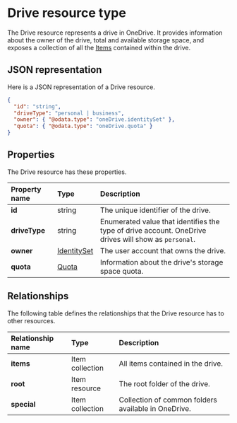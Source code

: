 # Drive resource type
The Drive resource represents a drive in OneDrive.
It provides information about the owner of the drive, total and available
storage space, and exposes a collection of all the [Items][item-resource] contained
within the drive.

## JSON representation

Here is a JSON representation of a Drive resource.
<!-- { "blockType": "resource", "@odata.type": "oneDrive.drive" } -->
```json
{
  "id": "string",
  "driveType": "personal | business",
  "owner": { "@odata.type": "oneDrive.identitySet" },
  "quota": { "@odata.type": "oneDrive.quota" }
}
```

## Properties

The Drive resource has these properties.

| Property name | Type                        | Description                                                                                          |
|:--------------|:----------------------------|:-----------------------------------------------------------------------------------------------------|
| **id**        | string                      | The unique identifier of the drive.                                                                  |
| **driveType** | string                      | Enumerated value that identifies the type of drive account. OneDrive drives will show as `personal`. |
| **owner**     | [IdentitySet][identity-set] | The user account that owns the drive.                                                                |
| **quota**     | [Quota][quota-facet]        | Information about the drive's storage space quota.                                                   |

## Relationships

The following table defines the relationships that the Drive resource has to other resources.

| Relationship name | Type            | Description                                         |
|:------------------|:----------------|:----------------------------------------------------|
| **items**         | Item collection | All items contained in the drive.                   |
| **root**          | Item resource   | The root folder of the drive.                       |
| **special**       | Item collection | Collection of common folders available in OneDrive. |

[item-resource]: ../README.md#item-resource
[identity-set]: ../resources/identitySet.md
[quota-facet]: ../facets/quotainfo_facet.md

<!-- {
  "type": "#page.annotation",
  "description": "Drive is a top level object for OneDrive API that provides access to the contents of a drive. ",
  "keywords": "drive,objects,resources",
  "section": "documentation"
} -->
